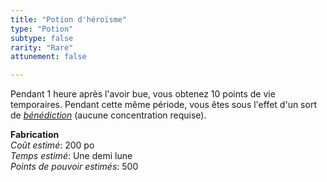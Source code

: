 ```yaml
---
title: "Potion d'héroïsme"
type: "Potion"
subtype: false
rarity: "Rare"
attunement: false

---
```

Pendant 1 heure après l'avoir bue, vous obtenez 10 points de vie temporaires. Pendant cette même période, vous êtes sous l'effet d'un sort de [_bénédiction_](/grimoire/benediction/) (aucune concentration requise).

**Fabrication**  
*Coût estimé*: 200 po    
*Temps estimé*: Une demi lune  
*Points de pouvoir estimés*: 500      
